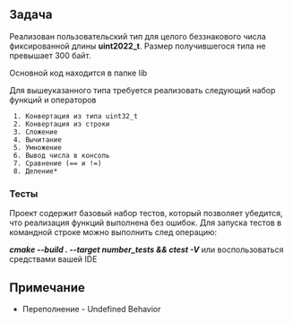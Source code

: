 ## Задача

  Реализован пользовательский тип для целого беззнакового числа
фиксированной длины **uint2022_t**. Размер получившегося типа не превышает 300 байт.

Основной код находится в  папке lib

  Для вышеуказанного типа требуется реализовать следующий набор функций и операторов

     1. Конвертация из типа uint32_t
     2. Конвертация из строки
     3. Сложение
     4. Вычитание
     5. Умножение
     6. Вывод числа в консоль
     7. Сравнение (== и !=)
     8. Деление*

### Тесты

Проект содержит базовый набор тестов, который позволяет убедится, что реализация функций выполнена без ошибок.
Для запуска тестов в командной строке можно выполнить след операцию:

***cmake --build . --target number_tests && ctest -V***  или воспользоваться средствами вашей IDE

## Примечание
 - Переполнение - Undefined Behavior

